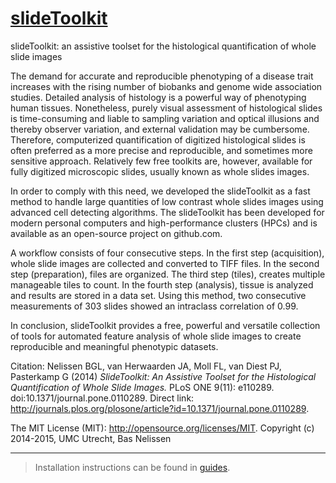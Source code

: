 [slideToolkit](http://bglnelissen.github.io/slideToolkit)
============

slideToolkit: an assistive toolset for the histological quantification of whole slide images

The demand for accurate and reproducible phenotyping of a disease trait increases with the rising number of biobanks and genome wide association studies. Detailed analysis of histology is a powerful way of phenotyping human tissues. Nonetheless, purely visual assessment of histological slides is time-consuming and liable to sampling variation and optical illusions and thereby observer variation, and external validation may be cumbersome. Therefore, computerized quantification of digitized histological slides is often preferred as a more precise and reproducible, and sometimes more sensitive approach. Relatively few free toolkits are, however, available for fully digitized microscopic slides, usually known as whole slides images.

In order to comply with this need, we developed the slideToolkit as a fast method to handle large quantities of low contrast whole slides images using advanced cell detecting algorithms. The slideToolkit has been developed for modern personal computers and high-performance clusters (HPCs) and is available as an open-source project on github.com.

A workflow consists of four consecutive steps. In the first step (acquisition), whole slide images are collected and converted to TIFF files. In the second step (preparation), files are organized. The third step (tiles), creates multiple manageable tiles to count. In the fourth step (analysis), tissue is analyzed and results are stored in a data set. Using this method, two consecutive measurements of 303 slides showed an intraclass correlation of 0.99.

In conclusion, slideToolkit provides a free, powerful and versatile collection of tools for automated feature analysis of whole slide images to create reproducible and meaningful phenotypic datasets.

Citation: Nelissen BGL, van Herwaarden JA, Moll FL, van Diest PJ, Pasterkamp G (2014) <i>SlideToolkit: An Assistive Toolset for the Histological Quantification of Whole Slide Images.</i> PLoS ONE 9(11): e110289. doi:10.1371/journal.pone.0110289. 
Direct link: http://journals.plos.org/plosone/article?id=10.1371/journal.pone.0110289.

The MIT License (MIT): <http://opensource.org/licenses/MIT>.
Copyright (c) 2014-2015, UMC Utrecht, Bas Nelissen

-----------------------------------------------
> Installation instructions can be found in [guides](guides).
